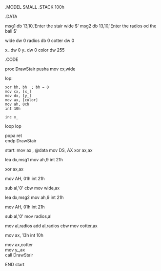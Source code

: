 .MODEL SMALL
.STACK 100h

.DATA

msg1 db 13,10,'Enter the stair wide $'
msg2 db 13,10,'Enter the radios od the ball $'

wide dw 0
radios db 0
cotter dw 0

x_ dw 0
y_ dw 0
color dw 255

.CODE 

proc DrawStair 
 pusha
mov cx,wide
    
lop:


    xor bh, bh  ; bh = 0
	mov cx, [x_]
	mov dx, [y_]
	mov ax, [color]
	mov ah, 0ch
	int 10h
		
	inc x_
loop lop



popa
ret              
endp DrawStair

    
start:
mov ax , @data
mov DS, AX
xor ax,ax

lea dx,msg1
mov ah,9
int 21h

xor ax,ax

mov AH, 01h
int 21h

sub al,'0' 
cbw
mov wide,ax


lea dx,msg2
mov ah,9
int 21h

mov AH, 01h
int 21h

sub al,'0'
mov radios,al

mov al,radios
add al,radios
cbw
mov cotter,ax


mov ax, 13h
int 10h

mov ax,cotter       
mov y_,ax       
call DrawStair






END start

